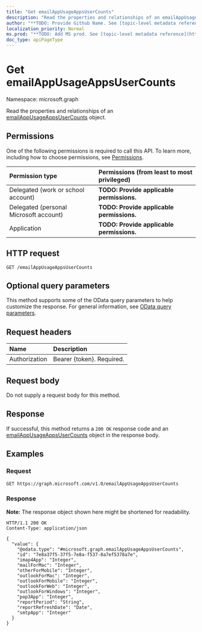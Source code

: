 ```yaml
---
title: "Get emailAppUsageAppsUserCounts"
description: "Read the properties and relationships of an emailAppUsageAppsUserCounts object."
author: "**TODO: Provide Github Name. See [topic-level metadata reference](https://msgo.azurewebsites.net/add/document/guidelines/metadata.html#topic-level-metadata)**"
localization_priority: Normal
ms.prod: "**TODO: Add MS prod. See [topic-level metadata reference](https://msgo.azurewebsites.net/add/document/guidelines/metadata.html#topic-level-metadata)**"
doc_type: apiPageType
---
```


# Get emailAppUsageAppsUserCounts
Namespace: microsoft.graph



Read the properties and relationships of an [emailAppUsageAppsUserCounts](../resources/emailappusageappsusercounts.md) object.

## Permissions
One of the following permissions is required to call this API. To learn more, including how to choose permissions, see [Permissions](/graph/permissions-reference).

|Permission type|Permissions (from least to most privileged)|
|:---|:---|
|Delegated (work or school account)|**TODO: Provide applicable permissions.**|
|Delegated (personal Microsoft account)|**TODO: Provide applicable permissions.**|
|Application|**TODO: Provide applicable permissions.**|

## HTTP request

<!-- {
  "blockType": "ignored"
}
-->
``` http
GET /emailAppUsageAppsUserCounts
```

## Optional query parameters
This method supports some of the OData query parameters to help customize the response. For general information, see [OData query parameters](/graph/query-parameters).

## Request headers
|Name|Description|
|:---|:---|
|Authorization|Bearer {token}. Required.|

## Request body
Do not supply a request body for this method.

## Response

If successful, this method returns a `200 OK` response code and an [emailAppUsageAppsUserCounts](../resources/emailappusageappsusercounts.md) object in the response body.

## Examples

### Request
<!-- {
  "blockType": "request",
  "name": "get_emailappusageappsusercounts"
}
-->
``` http
GET https://graph.microsoft.com/v1.0/emailAppUsageAppsUserCounts
```


### Response
**Note:** The response object shown here might be shortened for readability.
<!-- {
  "blockType": "response",
  "truncated": true,
  "@odata.type": "microsoft.graph.emailAppUsageAppsUserCounts"
}
-->
``` http
HTTP/1.1 200 OK
Content-Type: application/json

{
  "value": {
    "@odata.type": "#microsoft.graph.emailAppUsageAppsUserCounts",
    "id": "7e8a37f5-37f5-7e8a-f537-8a7ef5378a7e",
    "imap4App": "Integer",
    "mailForMac": "Integer",
    "otherForMobile": "Integer",
    "outlookForMac": "Integer",
    "outlookForMobile": "Integer",
    "outlookForWeb": "Integer",
    "outlookForWindows": "Integer",
    "pop3App": "Integer",
    "reportPeriod": "String",
    "reportRefreshDate": "Date",
    "smtpApp": "Integer"
  }
}
```

